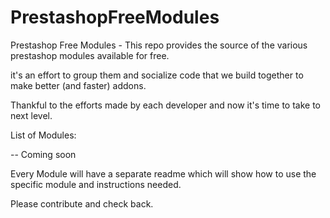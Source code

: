 PrestashopFreeModules
=====================

Prestashop Free Modules - This repo provides the source of the various prestashop modules available for free.

it's an effort to group them and socialize code that we build together to make better (and faster) addons.

Thankful to the efforts made by each developer and now it's time to take to next level.


List of Modules:

-- Coming soon

Every Module will have a separate readme which will show how to use the specific module and instructions needed.

Please contribute and check back.
